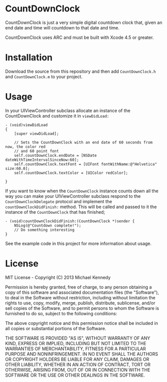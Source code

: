 CountDownClock
===

CountDownClock is just a very simple digital countdown clock that, given an end date and time will countdown to that date and time.

CountDownClock uses ARC and must be built with Xcode 4.5 or greater.

Installation
====

Download the source from this repository and then add `CountDownClock.h` and `CountDownClock.m` to your project.

Usage
====

In your UIViewController subclass allocate an instance of the CountDownClock and customize it in `viewDidLoad:`

    - (void)viewDidLoad
    {
        [super viewDidLoad];
        
        // Sets the CountDownClock with an end date of 60 seconds from now, the color red
        // and 60 point font
        self.countDownClock.endDate = [NSDate dateWithTimeIntervalSinceNow:60];
        self.countDownClock.textFont = [UIFont fontWithName:@"Helvetica" size:60.0];
        self.countDownClock.textColor = [UIColor redColor];

    }
    
If you want to know when the `CountDownClock` instance counts down all the way you can make your UIViewController subclass respond to the `CountDownClockDelegate` protocol and implement the `countDownClockDidFinish:` method. This will be called and passed to it the instance of the `CountDownClock` that has finished;

    - (void)countDownClockDidFinish:(CountDownClock *)sender {
        NSLog(@"Countdown complete!");
        // Do something interesting
    }
    
See the example code in this project for more information about usage.

License
====

MIT License - Copyright (C) 2013 Michael Kennedy

Permission is hereby granted, free of charge, to any person obtaining a copy of this software and associated documentation files (the "Software"), to deal in the Software without restriction, including without limitation the rights to use, copy, modify, merge, publish, distribute, sublicense, and/or sell copies of the Software, and to permit persons to whom the Software is furnished to do so, subject to the following conditions:

The above copyright notice and this permission notice shall be included in all copies or substantial portions of the Software.

THE SOFTWARE IS PROVIDED "AS IS", WITHOUT WARRANTY OF ANY KIND, EXPRESS OR IMPLIED, INCLUDING BUT NOT LIMITED TO THE WARRANTIES OF MERCHANTABILITY, FITNESS FOR A PARTICULAR PURPOSE AND NONINFRINGEMENT. IN NO EVENT SHALL THE AUTHORS OR COPYRIGHT HOLDERS BE LIABLE FOR ANY CLAIM, DAMAGES OR OTHER LIABILITY, WHETHER IN AN ACTION OF CONTRACT, TORT OR OTHERWISE, ARISING FROM, OUT OF OR IN CONNECTION WITH THE SOFTWARE OR THE USE OR OTHER DEALINGS IN THE SOFTWARE.